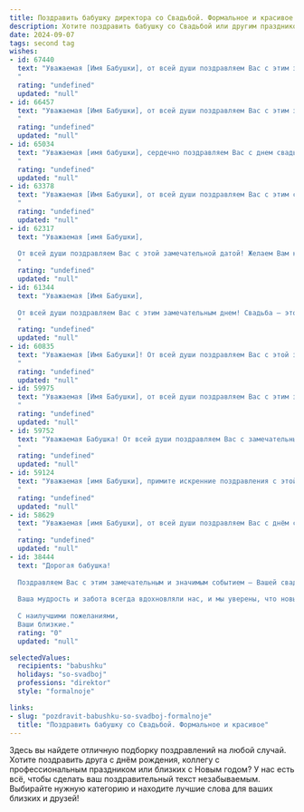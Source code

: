 ```yaml
---
title: Поздравить бабушку директора со Свадьбой. Формальное и красивое
description: Хотите поздравить бабушку со Свадьбой или другим праздником? Наш ИИ создаст незабываемое поздравление, а вы обязательно выделитесь среди других.  
date: 2024-09-07
tags: second tag
wishes:
- id: 67440
  text: "Уважаемая [Имя Бабушки], от всей души поздравляем Вас с этим знаменательным днем - днем Вашей свадьбы!  Желаем Вам и Вашему супругу долгих лет совместной жизни, наполненной счастьем, любовью и взаимопониманием. Пусть Ваша жизнь будет яркой, как праздничная церемония, и стабильной, как Ваша профессиональная карьера директора.
  "
  rating: "undefined"
  updated: "null"
- id: 66457
  text: "Уважаемая [Имя Бабушки], от всей души поздравляем Вас с этим замечательным днем - днем свадьбы! Желаем Вам и Вашему супругу долгих лет совместной жизни, наполненных любовью, счастьем и взаимопониманием. Пусть Ваша любовь только крепнет с каждым годом, а семейный очаг всегда будет согрет теплом и уютом.
  "
  rating: "undefined"
  updated: "null"
- id: 65034
  text: "Уважаемая [имя бабушки], сердечно поздравляем Вас с днем свадьбы! Желаем Вам долгих лет семейного счастья, любви и благополучия. Пусть этот новый этап Вашей жизни будет полон радости, тепла и взаимного уважения.
  "
  rating: "undefined"
  updated: "null"
- id: 63378
  text: "Уважаемая [Имя Бабушки], от всей души поздравляем Вас с этим светлым и торжественным днем – днем Вашей свадьбы! Желаем Вам бесконечного счастья, любви и взаимопонимания. Пусть Ваша жизнь будет наполнена радостью, душевным теплом и яркими моментами, а Ваша новая должность Директора принесет Вам удовлетворение и признание.
  "
  rating: "undefined"
  updated: "null"
- id: 62317
  text: "Уважаемая [имя Бабушки],
  
  От всей души поздравляем Вас с этой замечательной датой! Желаем Вам крепкого здоровья, семейного благополучия и долгих лет, наполненных любовью, радостью и счастьем! Счастья Вам и Вашей семье!
  "
  rating: "undefined"
  updated: "null"
- id: 61344
  text: "Уважаемая [Имя Бабушки],
  
  От всей души поздравляем Вас с этим замечательным днем! Свадьба – это особенный момент в жизни, и мы искренне рады за Вас и [Имя Супруга]. Желаем Вам долгих лет совместной жизни, наполненных любовью, пониманием и счастьем. Пусть Ваша новая семья будет крепкой и благополучной, а  Ваш опыт директора принесет пользу в управлении семейным очагом!
  "
  rating: "undefined"
  updated: "null"
- id: 60835
  text: "Уважаемая [Имя Бабушки]! От всей души поздравляем Вас с этой замечательной датой – Вашей свадьбой!  Желаем Вам крепкого здоровья, семейного благополучия и долгих лет счастливой жизни, наполненных любовью, заботой и взаимопониманием!  Пусть Ваш богатый опыт и мудрость, приобретенные за годы работы директором,  и  Ваша  неиссякаемая жизненная энергия  помогают Вам в создании гармоничных и  теплых семейных отношений!
  "
  rating: "undefined"
  updated: "null"
- id: 59975
  text: "Уважаемая [Имя Бабушки], от всей души поздравляем Вас с этим замечательным днем - днем Вашей свадьбы! Желаем Вам, чтобы Ваша семейная жизнь была наполнена любовью, счастьем и гармонией. Пусть каждый день будет ярким и радостным, а Ваши мечты и желания легко исполняются. Мы искренне восхищаемся Вашей мудростью и опытом,  и желаем Вам, чтобы Ваш талант руководителя и организатора всегда приносил Вам успех и признание.
  "
  rating: "undefined"
  updated: "null"
- id: 59752
  text: "Уважаемая Бабушка! От всей души поздравляем Вас с замечательным событием – свадьбой! Желаем Вам, чтобы этот день стал началом новой счастливой главы в Вашей жизни, наполненной радостью, любовью и взаимным пониманием. Пусть Ваш брак будет крепким, как Ваша профессиональная карьера директора, и приносит Вам только благополучие и процветание.
  "
  rating: "undefined"
  updated: "null"
- id: 59124
  text: "Уважаемая [имя Бабушки], примите искренние поздравления с этой знаменательной датой – вашей свадьбой! Желаем вам крепкой любви, семейного благополучия, радости и добра! Пусть ваша жизнь будет наполнена счастьем, а директорская деятельность приносит только успехи.
  "
  rating: "undefined"
  updated: "null"
- id: 58629
  text: "Уважаемая [имя Бабушки], от всей души поздравляем Вас с днём свадьбы! Желаем Вам крепкой семейной жизни, наполненной любовью, счастьем и взаимопониманием. Пусть Ваша жизненная дорога будет освещена ярким светом семейного очага, а профессиональные достижения продолжают радовать Вас и всех, кто Вас окружает. Счастья Вам и Вашим близким!
  "
  rating: "undefined"
  updated: "null"
- id: 38444
  text: "Дорогая бабушка!
  
  Поздравляем Вас с этим замечательным и значимым событием – Вашей свадьбой! В этот особенный день мы хотим пожелать Вам бесконечного счастья, любви и взаимопонимания. Пусть ваша жизнь будет наполнена яркими моментами, приятными сюрпризами и гармонией в отношениях.
  
  Ваша мудрость и забота всегда вдохновляли нас, и мы уверены, что новый этап в Вашей жизни будет не менее успешным, чем все предыдущие. Желаем Вам здоровья, радости и тепла в доме.
  
  С наилучшими пожеланиями,
  Ваши близкие."
  rating: "0"
  updated: "null"

selectedValues:
  recipients: "babushku"
  holidays: "so-svadboj"
  professions: "direktor"
  style: "formalnoje"

links:
- slug: "pozdravit-babushku-so-svadboj-formalnoje"
  title: "Поздравить бабушку со Свадьбой. Формальное и красивое"
---
```


Здесь вы найдете отличную подборку поздравлений на любой случай. 
Хотите поздравить друга с днём рождения, коллегу с профессиональным праздником или близких с Новым годом? У нас есть всё, чтобы сделать ваш поздравительный текст незабываемым. Выбирайте нужную категорию и находите лучшие слова для ваших близких и друзей!
